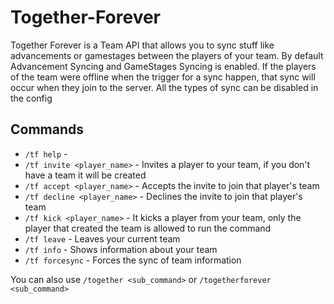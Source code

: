 # Together-Forever
Together Forever is a Team API that allows you to sync stuff like advancements or gamestages between the players of your team. By default Advancement Syncing and GameStages Syncing is enabled. If the players of the team were offline when the trigger for a sync happen, that sync will occur when they join to the server.
All the types of sync can be disabled in the config

## Commands
+ `/tf help` - 
+ `/tf invite <player_name>` - Invites a player to your team, if you don't have a team it will be created
+ `/tf accept <player_name>` - Accepts the invite to join that player's team
+ `/tf decline <player_name>` - Declines the invite to join that player's team
+ `/tf kick <player_name>` - It kicks a player from your team, only the player that created the team is allowed to run the command
+ `/tf leave` - Leaves your current team
+ `/tf info` - Shows information about your team
+ `/tf forcesync` - Forces the sync of team information

You can also use `/together <sub_command>` or `/togetherforever <sub_command>`